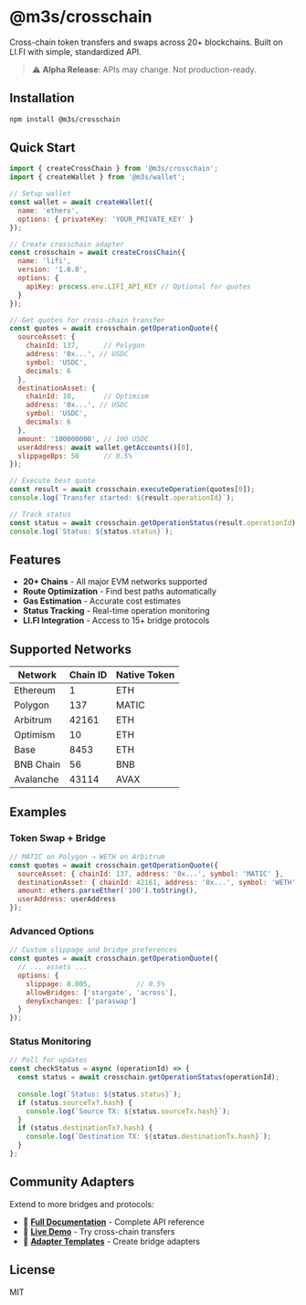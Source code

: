 # @m3s/crosschain

Cross-chain token transfers and swaps across 20+ blockchains. Built on LI.FI with simple, standardized API.

> ⚠️ **Alpha Release**: APIs may change. Not production-ready.

## Installation

```bash
npm install @m3s/crosschain
```

## Quick Start

```javascript
import { createCrossChain } from '@m3s/crosschain';
import { createWallet } from '@m3s/wallet';

// Setup wallet
const wallet = await createWallet({
  name: 'ethers',
  options: { privateKey: 'YOUR_PRIVATE_KEY' }
});

// Create crosschain adapter
const crosschain = await createCrossChain({
  name: 'lifi',
  version: '1.0.0',
  options: {
    apiKey: process.env.LIFI_API_KEY // Optional for quotes
  }
});

// Get quotes for cross-chain transfer
const quotes = await crosschain.getOperationQuote({
  sourceAsset: {
    chainId: 137,      // Polygon
    address: '0x...', // USDC
    symbol: 'USDC',
    decimals: 6
  },
  destinationAsset: {
    chainId: 10,       // Optimism  
    address: '0x...', // USDC
    symbol: 'USDC',
    decimals: 6
  },
  amount: '100000000', // 100 USDC
  userAddress: await wallet.getAccounts()[0],
  slippageBps: 50      // 0.5%
});

// Execute best quote
const result = await crosschain.executeOperation(quotes[0]);
console.log(`Transfer started: ${result.operationId}`);

// Track status
const status = await crosschain.getOperationStatus(result.operationId);
console.log(`Status: ${status.status}`);
```

## Features

- **20+ Chains** - All major EVM networks supported
- **Route Optimization** - Find best paths automatically  
- **Gas Estimation** - Accurate cost estimates
- **Status Tracking** - Real-time operation monitoring
- **LI.FI Integration** - Access to 15+ bridge protocols

## Supported Networks

| Network | Chain ID | Native Token |
|---------|----------|--------------|
| Ethereum | 1 | ETH |
| Polygon | 137 | MATIC |
| Arbitrum | 42161 | ETH |
| Optimism | 10 | ETH |
| Base | 8453 | ETH |
| BNB Chain | 56 | BNB |
| Avalanche | 43114 | AVAX |

## Examples

### Token Swap + Bridge
```javascript
// MATIC on Polygon → WETH on Arbitrum
const quotes = await crosschain.getOperationQuote({
  sourceAsset: { chainId: 137, address: '0x...', symbol: 'MATIC' },
  destinationAsset: { chainId: 42161, address: '0x...', symbol: 'WETH' },
  amount: ethers.parseEther('100').toString(),
  userAddress: userAddress
});
```

### Advanced Options
```javascript
// Custom slippage and bridge preferences  
const quotes = await crosschain.getOperationQuote({
  // ... assets ...
  options: {
    slippage: 0.005,           // 0.5%
    allowBridges: ['stargate', 'across'],
    denyExchanges: ['paraswap']
  }
});
```

### Status Monitoring
```javascript
// Poll for updates
const checkStatus = async (operationId) => {
  const status = await crosschain.getOperationStatus(operationId);
  
  console.log(`Status: ${status.status}`);
  if (status.sourceTx?.hash) {
    console.log(`Source TX: ${status.sourceTx.hash}`);
  }
  if (status.destinationTx?.hash) {
    console.log(`Destination TX: ${status.destinationTx.hash}`);
  }
};
```

## Community Adapters

Extend to more bridges and protocols:
- 📖 [**Full Documentation**](https://docs.m3s.dev/crosschain) - Complete API reference
- 🧪 [**Live Demo**](https://demo.m3s.dev) - Try cross-chain transfers  
- 🔧 [**Adapter Templates**](https://github.com/m3s-org/community-adapters) - Create bridge adapters

## License

MIT